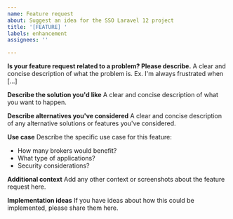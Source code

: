 ```yaml
---
name: Feature request
about: Suggest an idea for the SSO Laravel 12 project
title: '[FEATURE] '
labels: enhancement
assignees: ''

---
```


**Is your feature request related to a problem? Please describe.**
A clear and concise description of what the problem is. Ex. I'm always frustrated when [...]

**Describe the solution you'd like**
A clear and concise description of what you want to happen.

**Describe alternatives you've considered**
A clear and concise description of any alternative solutions or features you've considered.

**Use case**
Describe the specific use case for this feature:
- How many brokers would benefit?
- What type of applications?
- Security considerations?

**Additional context**
Add any other context or screenshots about the feature request here.

**Implementation ideas**
If you have ideas about how this could be implemented, please share them here.